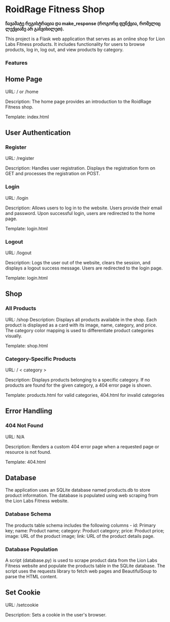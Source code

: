 # **RoidRage Fitness Shop**
**ჩავამატე რეგისტრაცია და make_response (როგორც ფუნქცია, რომელიც ლექციაზე არ განვიხილეთ).**

This project is a Flask web application that serves as an online shop for Lion Labs Fitness products. It includes functionality for users to browse products, log in, log out, and view products by category.

### **Features**

## **Home Page**

URL: / or /home

Description: The home page provides an introduction to the RoidRage Fitness shop.

Template: index.html

## **User Authentication**

### **Register**
URL: /register

Description: Handles user registration. Displays the registration form on GET and processes the registration on POST.

### **Login**

URL: /login

Description: Allows users to log in to the website. Users provide their email and password. Upon successful login, users are redirected to the home page.

Template: login.html

### **Logout**

URL: /logout

Description: Logs the user out of the website, clears the session, and displays a logout success message. Users are redirected to the login page.

Template: login.html

## **Shop**

### **All Products**

URL: /shop
Description: Displays all products available in the shop. Each product is displayed as a card with its image, name, category, and price. The category color mapping is used to differentiate product categories visually.

Template: shop.html

### **Category-Specific Products**

URL: / < category >

Description: Displays products belonging to a specific category. If no products are found for the given category, a 404 error page is shown.

Template: products.html for valid categories, 404.html for invalid categories

## **Error Handling**

### **404 Not Found**

URL: N/A

Description: Renders a custom 404 error page when a requested page or resource is not found.

Template: 404.html

## **Database**

The application uses an SQLite database named products.db to store product information. The database is populated using web scraping from the Lion Labs Fitness website.

### **Database Schema**

The products table schema includes the following columns - id: Primary key; name: Product name; category: Product category; price: Product price; image: URL of the product image; link: URL of the product details page.

### **Database Population**

A script (database.py) is used to scrape product data from the Lion Labs Fitness website and populate the products table in the SQLite database. The script uses the requests library to fetch web pages and BeautifulSoup to parse the HTML content.

## **Set Cookie**
URL: /setcookie

Description: Sets a cookie in the user's browser.
